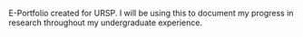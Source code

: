 E-Portfolio created for URSP. I will be using this to document my progress in research throughout my undergraduate experience.
